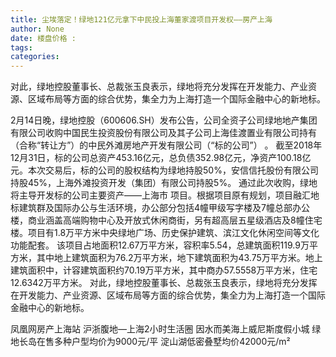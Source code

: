 ```yaml
---
title: 尘埃落定！绿地121亿元拿下中民投上海董家渡项目开发权——房产上海
author: None
date: 楼盘价格 : 
tags: 
categories: 
---
```

对此，绿地控股董事长、总裁张玉良表示，绿地将充分发挥在开发能力、产业资源、区域布局等方面的综合优势，集全力为上海打造一个国际金融中心的新地标。
<!-- more -->
2月14日晚，绿地控股（600606.SH）发布公告，公司全资子公司绿地地产集团有限公司收购中国民生投资股份有限公司及其子公司上海佳渡置业有限公司持有（合称“转让方”）的中民外滩房地产开发有限公司（“标的公司”）
。
截至2018年12月31日，标的公司总资产453.16亿元，总负债352.98亿元，净资产100.18亿元。本次交易后，标的公司的股权结构为绿地持股50%，安信信托股份有限公司持股45%，上海外滩投资开发（集团）有限公司持股5%。
通过此次收购，绿地将主导开发标的公司主要资产——上海市
项目。根据项目原有规划，项目融汇地标建筑群及国际办公与生活环境，办公部分包括4幢甲级写字楼及7幢总部办公楼，商业涵盖高端购物中心及开放式休闲商街，另有超高层五星级酒店及8幢住宅楼。项目有1.8万平方米中央绿地广场、历史保护建筑、滨江文化休闲空间等文化功能配套。
该项目占地面积12.67万平方米，容积率5.54，总建筑面积119.9万平方米，其中地上建筑面积为76.2万平方米，地下建筑面积为43.75万平方米。地上建筑面积中，计容建筑面积约70.19万平方米，其中商办57.5558万平方米，住宅12.6342万平方米。
对此，绿地控股董事长、总裁张玉良表示，绿地将充分发挥在开发能力、产业资源、区域布局等方面的综合优势，集全力为上海打造一个国际金融中心的新地标。
                        
                        
                        
                        
                                        
                    
                    
                
                    
                    
                    
                
                    
                
凤凰网房产上海站
沪浙腹地—上海2小时生活圈
因水而美海上威尼斯度假小城
绿地长岛在售多种户型均价为9000元/平
淀山湖低密叠墅均价42000元/m²
	                        
	                    
	                        
	                    
